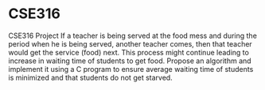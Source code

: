 # CSE316
CSE316 Project
If a teacher is being served at the food mess and during the period when he
is being served, another teacher comes, then that teacher would get the
service (food) next. This process might continue leading to increase in
waiting time of students to get food. Propose an algorithm and implement
it using a C program to ensure average waiting time of students is
minimized and that students do not get starved.

